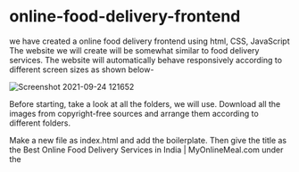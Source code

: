 # online-food-delivery-frontend
we have created a online food delivery frontend using html, CSS, JavaScript 
The website we will create will be somewhat similar to food delivery services. The website will automatically behave responsively according to different screen sizes as shown below-

![Screenshot 2021-09-24 121652](https://user-images.githubusercontent.com/61103916/134630572-ab30684d-1a30-4b67-b785-8b14c4c65394.jpg)


Before starting, take a look at all the folders, we will use. Download all the images from copyright-free sources and arrange them according to different folders. 

Make a new file as index.html and add the boilerplate. Then give the title as the Best Online Food Delivery Services in India | MyOnlineMeal.com under the <title> tag.  

In the above code, we have created a navbar and attached an image to it. We have then added several li’s to it like about us, contact us, etc. headings. The next step is to apply CSS to the navbar, logo, and list items. After applying it, the final result will look like as follows-
  
 ![Screenshot 2021-09-24 121320](https://user-images.githubusercontent.com/61103916/134630880-82b9f38f-84c3-4c73-af37-6a2aad2bc76f.jpg)


Now we will make a section below it and add a background image to it. Create a section with id as home as follows-
  
The next step is to customize this section with the CSS. We will target each element of the home section and customize them individually. After adding the CSS, the result will look as follows-
  
Now we will add CSS to this services container section and modify it accordingly. After modifying the box and images in the services section, the result will look as follows-
  
The next step is to add the client's section on the page or the sensors of our page. Here we can name our clients and add a picture of them. The code for it is as follows-
  
  ![Screenshot 2021-09-24 121520](https://user-images.githubusercontent.com/61103916/134631088-225b947a-da84-42f2-8a6c-4745d1a65870.jpg)

  
Now we will add CSS to this section and the first step is to convert the section after our clients should be converted into a flexbox. After applying all the CSS to this section, the result will look as follows-
  
  ![Screenshot 2021-09-24 121614](https://user-images.githubusercontent.com/61103916/134631268-f5b40de2-4936-463a-ba29-0115db16603a.jpg)


Next, we will add the contact form to our website. The form will contain a name, email, phone no., and message box. The code for it is as follows-
  
The next step is to style our form with the help of CSS. We will differently style contact::before, contact-box, contact-box input, contact-box form, and contact-box label. After doing all the necessary changes, the form will look as follows-
  
  ![Screenshot 2021-09-24 121549](https://user-images.githubusercontent.com/61103916/134631401-ad022790-963b-4e32-8dab-26d116a6efe7.jpg)

  
The next step is to make the website responsive. For making it responsive, we will make a new file as phone.css and necessary code here. Add the file in the HTML along with media queries as follows-
  
After doing all the necessary changes to make the website responsive, the result will look as follows-
  
So I hope you must have got an idea of how to make a fully responsive website using HTML and CSS. Try to customize more things according to your needs and keep practicing.
